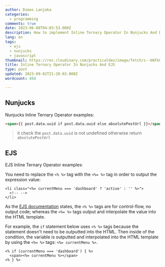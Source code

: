 ```yaml
---
author: Dimas Lanjaka
categories:
  - programming
comments: true
date: 2023-06-08T04:03:53.000Z
description: How to implement Inline Ternary Operator In Nunjucks And EJS
lang: en
tags:
  - ejs
  - nunjucks
  - javascript
thumbnail: https://res.cloudinary.com/practicaldev/image/fetch/s--6KFkGVIh--/c_imagga_scale,f_auto,fl_progressive,h_900,q_auto,w_1600/https://dev-to-uploads.s3.amazonaws.com/uploads/articles/rn8ecbvghqyulclj0m42.png
title: Inline Ternary Operator In Nunjucks And EJS
type: post
updated: 2023-09-02T21:28:03.000Z
wordcount: 454

---
```


## Nunjucks
Nunjucks Inline Ternary Operator examples:

```html
<span>{{ post.data.uuid if post.data.uuid else absolutePostUrl }}</span>
```

> it check the `post.data.uuid` is not undefined otherwise return `absolutePostUrl`

## EJS
EJS Inline Ternary Operator examples:

You need to replace the `<% %>` tag with the `<%= %>` tag in order to output the expression value:

```
<li class="<%= currentMenu === 'dashboard' ? 'active' : '' %>">
  <!-- -->
</li>

```

As the [EJS documentation](http://ejs.co/) states, the `<% %>` tags are for control-flow, no output code; whereas the `<%= %>` tags output and interpolate the value into the HTML template.

For example, the `if` statement below uses `<% %>` tags because the statement doesn't need to be outputted into the HTML. Then inside of the condition, the variable is outputted and interpolated into the HTML template by using the `<%= %>` tags: `<%= currentMenu %>`.

```
<% if (currentMenu === 'dashboard') { %>
  <span><%= currentMenu %></span>
<% } %>

```